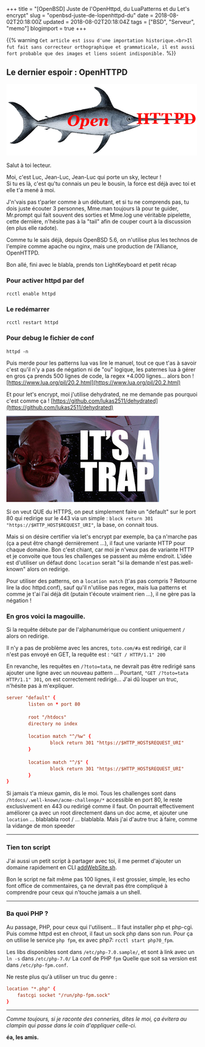 +++
title = "[OpenBSD] Juste de l'OpenHttpd, du LuaPatterns et du Let's encrypt"
slug = "openbsd-juste-de-lopenhttpd-du"
date = 2018-08-02T20:18:00Z
updated = 2018-08-02T20:18:04Z
tags = ["BSD", "Serveur", "memo"]
blogimport = true
+++

{{% warning `Cet article est issu d'une importation historique.<br>Il fut fait sans correcteur orthographique et grammaticale, il est aussi fort probable que des images et liens soient indisponible.` %}}

## Le dernier espoir : OpenHTTPD

![Image de presentation](/images/2.bp.blogspot.com-3v13E4KCfGI-W2IlD-UYSNI-AAAAAAAAAyw-tZu9O6AeJIIPSvYI00qW1i5LLzErnnBVACPcBGAYYCw-s1600-openhttpd-logo.png "")

Salut à toi lecteur. 

Moi, c'est Luc, Jean-Luc, Jean-Luc qui porte un sky, lecteur !    
Si tu es là, c'est qu'tu connais un peu le bousin, la force est déjà avec toi et elle t'a mené à moi.

J'n'vais pas t'parler comme à un débutant, et si tu ne comprends pas, tu dois juste écouter 3 personnes, Mme.man toujours là pour te guider, Mr.prompt qui fait souvent des sorties et Mme.log une véritable pipelette, cette dernière, n'hésite pas à la "tail" afin de couper court à la discussion (en plus elle radote).

Comme tu le sais déjà, depuis OpenBSD 5.6, on n'utilise plus les technos de l'empire comme apache ou nginx, mais une production de l'Alliance, OpenHTTPD.

Bon allé, fini avec le blabla, prends ton LightKeyboard et petit récap

### Pour activer httpd par def
```
rcctl enable httpd
```

### Le redémarrer
```
rcctl restart httpd
```

### Pour debug le fichier de conf
```
httpd -n
```

Puis merde pour les patterns lua vas lire le manuel, tout ce que t'as à savoir c'est qu'il n'y a pas de négation ni de "ou" logique, les paternes lua à gérer en gros ça prends 500 lignes de code, la regex +4.000 lignes… alors bon !
[https://www.lua.org/pil/20.2.html](https://www.lua.org/pil/20.2.html)

Et pour let's encrypt, moi j'utilise dehydrated, ne me demande pas pourquoi c'est comme ça !
[https://github.com/lukas2511/dehydrated](https://github.com/lukas2511/dehydrated)

![Image de presentation](/images/itsatrap.jpg "Ne tombe pas dans les pièges !")

Si on veut QUE du HTTPS, on peut simplement faire un "default" sur le port 80 qui redirige sur le 443 via un simple : `block return 301 "https://$HTTP_HOST$REQUEST_URI"`, la base, on connait tous.

Mais si on désire certifier via let's encrypt par exemple, ba ça n'marche pas (ça a peut être changé dernièrement ...), il faut une variante HTTP pour chaque domaine.
Bon c'est chiant, car moi je n'veux pas de variante HTTP et je convoite que tous les challenges se passent au même endroit.
L'idée est d'utiliser un défaut donc `location` serait "si la demande n'est pas.well-known" alors on redirige.

Pour utiliser des patterns, on a `location match` (t'as pas compris ? Retourne lire la doc httpd.conf), sauf qu'il n'utilise pas regex, mais lua patterns et comme je t'ai l'ai déjà dit (putain t'écoute vraiment rien ...), il ne gère pas la négation !

### En gros voici la magouille.
Si la requête débute par de l'alphanumérique ou contient uniquement `/` alors on redirige.

Il n'y a pas de problème avec les ancres, `toto.com/#a` est redirigé, car il n'est pas envoyé en GET, la requête est : `"GET / HTTP/1.1" 200`

En revanche, les requêtes en `/?toto=tata`, ne devrait pas être redirigé sans ajouter une ligne avec un nouveau pattern ... Pourtant, `"GET /?toto=tata HTTP/1.1" 301`, on est correctement redirigé… J'ai dû louper un truc, n'hésite pas à m'expliquer.

```conf
server "default" {
        listen on * port 80

        root "/htdocs"
        directory no index

        location match "^/%w" {
                block return 301 "https://$HTTP_HOST$REQUEST_URI"
        }

        location match "^/$" {
                block return 301 "https://$HTTP_HOST$REQUEST_URI"
        }
}
```

Si jamais t'a mieux gamin, dis le moi. Tous les challenges sont dans `/htdocs/.well-known/acme-challenge/*` accessible en port 80, le reste exclusivement en 443 ou redirigé comme il faut. On pourrait effectivement améliorer ça avec un root directement dans un doc acme, et ajouter une `location` ... blablabla root / ... blablabla. Mais j'ai d'autre truc à faire, comme la vidange de mon speeder

---

### Tien ton script
J'ai aussi un petit script à partager avec toi, il me permet d'ajouter un domaine rapidement en CLI [addWebSite.sh](https://git.iglou.eu/Production/addWebSite/blob/master/addWebSite.sh).

Bon le script ne fait même pas 100 lignes, il est grossier, simple, les echo font office de commentaires, ça ne devrait pas être compliqué à comprendre pour ceux qui n'touche jamais a un shell.

---

### Ba quoi PHP ?
Au passage, PHP, pour ceux qui l'utilisent... Il faut installer php et php-cgi.
Puis comme httpd est en chroot, il faut un sock php dans son run.
Pour ça on utilise le service `php fpm`, ex avec php7: `rcctl start php70_fpm`.   

Les libs disponibles sont dans `/etc/php-7.0.sample/`, et sont à link avec un `ln -s` dans `/etc/php-7.0/`
La conf de PHP `fpm` Quelle que soit sa version est dans `/etc/php-fpm.conf`.   

Ne reste plus qu'à utiliser un truc du genre :
```conf
location "*.php" {
    fastcgi socket "/run/php-fpm.sock"
}
```

---

_Comme toujours, si je raconte des conneries, dites le moi, ça évitera au clampin qui passe dans le coin d'appliquer celle-ci._

**éa, les amis.**